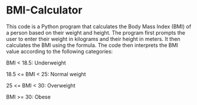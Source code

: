 # BMI-Calculator
This code is a Python program that calculates the Body Mass Index (BMI) of a person based on their weight and height. The program first prompts the user to enter their weight in kilograms and their height in meters. It then calculates the BMI using the formula.
The code then interprets the BMI value according to the following categories:

BMI < 18.5: Underweight

18.5 <= BMI < 25: Normal weight

25 <= BMI < 30: Overweight

BMI >= 30: Obese
